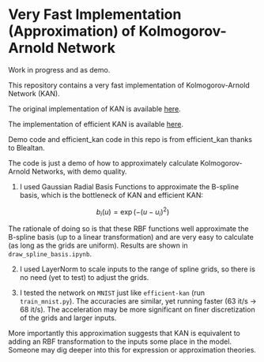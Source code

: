 # Very Fast Implementation (Approximation) of Kolmogorov-Arnold Network

Work in progress and as demo.

This repository contains a very fast implementation of Kolmogorov-Arnold Network (KAN).

The original implementation of KAN is available [here](https://github.com/KindXiaoming/pykan).

The implementation of efficient KAN is available [here](https://github.com/Blealtan/efficient-kan).

Demo code and efficient_kan code in this repo is from efficient_kan thanks to Blealtan.

The code is just a demo of how to approximately calculate Kolmogorov-Arnold Networks, with demo quality.

1. I used Gaussian Radial Basis Functions to approximate the B-spline basis, which is the bottleneck of KAN and efficient KAN:

$$b_{i}(u)=\exp(-(u-u_i)^2)$$

The rationale of doing so is that these RBF functions well approximate the B-spline basis (up to a linear transformation) and are very easy to calculate (as long as the grids are uniform). Results are shown in `draw_spline_basis.ipynb`.

2. I used LayerNorm to scale inputs to the range of spline grids, so there is no need (yet to test) to adjust the grids.

3. I tested the network on `MNIST` just like `efficient-kan` (run `train_mnist.py`). The accuracies are similar, yet running faster (63 it/s -> 68 it/s). The acceleration may be more significant on finer discretization of the grids and larger inputs.

More importantly this approximation suggests that KAN is equivalent to adding an RBF transformation to the inputs some place in the model. Someone may dig deeper into this for expression or approximation theories.